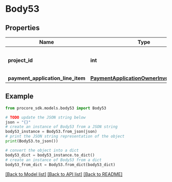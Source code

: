# Body53


## Properties

Name | Type | Description | Notes
------------ | ------------- | ------------- | -------------
**project_id** | **int** | Unique identifier for the project. | 
**payment_application_line_item** | [**PaymentApplicationOwnerInvoiceLineItem**](PaymentApplicationOwnerInvoiceLineItem.md) |  | 

## Example

```python
from procore_sdk.models.body53 import Body53

# TODO update the JSON string below
json = "{}"
# create an instance of Body53 from a JSON string
body53_instance = Body53.from_json(json)
# print the JSON string representation of the object
print(Body53.to_json())

# convert the object into a dict
body53_dict = body53_instance.to_dict()
# create an instance of Body53 from a dict
body53_from_dict = Body53.from_dict(body53_dict)
```
[[Back to Model list]](../README.md#documentation-for-models) [[Back to API list]](../README.md#documentation-for-api-endpoints) [[Back to README]](../README.md)


